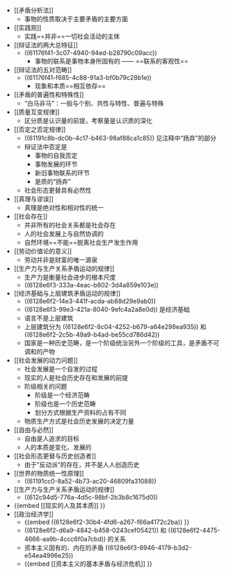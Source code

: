 - [[矛盾分析法]]
	- 事物的性质取决于主要矛盾的主要方面
- [[实践观]]
	- 实践==并非==一切社会活动的主体
- [[辩证法的两大总特征]]
	- ((61176f41-3c07-4940-94ed-b28790c09acc))
		- 事物的联系是事物本身所固有的 —— ==联系的客观性==
- [[辩证法的五对范畴]]
	- ((61176f41-f685-4c88-91a3-bf0b79c28b1e))
		- 现象和本质==相互依存==
- [[矛盾的普遍性和特殊性]]
	- “白马非马”：一般与个别、共性与特性、普遍与特殊
- [[质量互变规律]]
	- 区分质是认识量的前提，考察量是认识质的深化
- [[否定之否定规律]]
	- ((61191c8b-dc0b-4c17-b463-98af88ca1c85)) 见注释中“扬弃”的部分
	- 辩证法中否定是
		- 事物的自我否定
		- 事物发展的环节
		- 新旧事物联系的环节
		- 是质的“扬弃”
	- 社会形态更替具有必然性
- [[真理与谬误]]
	- 真理是绝对性和相对性的统一
- [[社会存在]]
	- 并非所有的社会关系都是社会存在
	- 人的社会发展上与自然协调的
	- 自然环境==不能==脱离社会生产发生作用
- [[劳动价值论的意义]]
	- 劳动并非是财富的唯一源泉
- [[生产力与生产关系矛盾运动的规律]]
	- 生产力是衡量社会进步的根本尺度
	- ((6128e6f3-333a-4eac-b802-3d4a859e103e))
- [[经济基础与上层建筑矛盾运动的规律]]
	- ((6128e6f2-14e3-441f-acda-ab88d29e9ab0))
	- ((6128e6f3-99e3-421a-8040-9efc4a2a8e0d)) 是经济基础
	- 语言不是上层建筑
	- 上层建筑分为 ((6128e6f2-8c04-4252-b679-a64e298ea935)) 和 ((6128e6f2-2c5b-49a9-b4ad-be55cd786d42))
	- 国家是一种历史范畴，是一个阶级统治另外一个阶级的工具，是矛盾不可调和的产物
- [[社会发展的动力问题]]
	- 社会发展是一个自发的过程
	- 现实的人是社会历史存在和发展的前提
	- 阶级相关的问题
		- 阶级是一个经济范畴
		- 阶级也是一个历史范畴
		- 划分方式根据生产资料的占有不同
	- 物质生产方式是社会历史发展的决定力量
- [[自由与必然]]
	- 自由是人追求的目标
	- 人的本质是变化、发展的
- [[社会形态更替与历史创造者]]
	- 由于“反动派”的存在，并不是人人创造历史
- [[世界的物质统一性原理]]
	- ((61191cc0-8a52-4b73-ac20-46809fa31088))
- [[生产力与生产关系矛盾运动的规律]]
	- ((612c94d5-776a-4d5c-98bf-2b3b8c1675d0))
- {{embed [[现实的人及其本质]] }}
- [[政治经济学]]
	- {{embed ((6128e6f2-30b4-4fd6-a267-f66a4172c2ba)) }}
	- ((6128e6f2-d6a9-4842-b458-0243cef05421)) 和 ((6128e6f2-4475-4666-aa9b-4ccc6f0a7cbd)) 的关系
	- 资本主义固有的、内在的矛盾 ((6128e6f3-6946-4179-b3d2-e54ea4996e25))
	- {{embed [[资本主义的基本矛盾与经济危机]] }}
